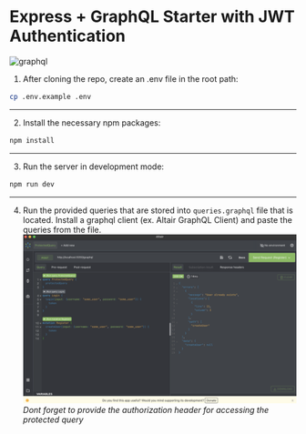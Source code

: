 # Express + GraphQL Starter with JWT Authentication

![graphql](https://factbranch.com/media/apps/icons/graphql.png)

1. After cloning the repo, create an .env file in the root path:
```bash
cp .env.example .env
```
---
2. Install the necessary npm packages:
```bash
npm install
```
---
3. Run the server in development mode:
```bash
npm run dev
```
---
4. Run the provided queries that are stored into `queries.graphql` file that is located. Install a graphql client (ex. Altair GraphQL Client) and paste the queries from the file.
![altair](Altair.png)
*Dont forget to provide the authorization header for accessing the protected query*
